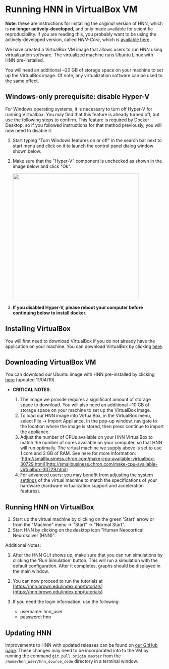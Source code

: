 # Running HNN in VirtualBox VM

**Note**: these are instructions for installing the *original* version of HNN, which is **no longer actively-developed**, and only made available for scientific reproducibility. If you are reading this, you probably want to be using the actively-developed version, called *HNN-Core*, which is [available here](https://github.com/jonescompneurolab/hnn-core).

We have created a VirtualBox VM image that allows users to run HNN using virtualization software. The virtualized machine runs Ubuntu Linux with HNN pre-installed.

You will need an additional ~20 GB of storage space on your machine to set up the VirtualBox image. Of note, any virtualization software can be used to the same effect.

## Windows-only prerequisite: disable Hyper-V

For Windows operating systems, it is necessary to turn off Hyper-V for running Virtualbox. You may find that this feature is already turned off, but use the following steps to confirm. This feature is required by Docker Desktop, so if you followed instructions for that method previously, you will now need to disable it.

1. Start typing "Turn Windows features on or off" in the search bar next to start menu and click on it to launch the control panel dialog window shown below.
2. Make sure that the "Hyper-V" component is unchecked as shown in the image below and click "Ok".

    <img src="../windows/install_pngs/disable-hyperv.png" width="400" />

3. **If you disabled Hyper-V, please reboot your computer before continuing below to install docker.**

## Installing VirtualBox

You will first need to download VirtualBox if you do not already have the application on your machine. You can download VirtualBox by clicking [here](https://www.virtualbox.org/wiki/Downloads).

## Downloading VirtualBox VM

You can download our Ubuntu image with HNN pre-installed by clicking [here](https://www.dropbox.com/s/vwlel40sbu7o41o/hnn_vb_osx_updated_11042019.ova?dl=0) (updated 11/04/19).

* **CRITICAL NOTES**:

  1. The image we provide requires a significant amount of storage space to download. You will also need an additional ~10 GB of storage space on your machine to set up the VirtualBox image.
  2. To load our HNN image into VirtualBox, in the VirtualBox menu, select File -> Import Appliance. In the pop-up window, navigate to the location where the image is stored, then press continue to import the appliance.
  3. Adjust the number of CPUs available on your HNN VirtualBox to match the number of cores available on your computer, so that HNN will run optimally. The virtual machine we supply above is set to use 1 core and 2 GB of RAM. See here for more information: [http://smallbusiness.chron.com/make-cpu-available-virtualbox-30729.html](http://smallbusiness.chron.com/make-cpu-available-virtualbox-30729.html)
  4. For advanced users: you may benefit from [adjusting the system settings](https://lifehacker.com/the-power-users-guide-to-better-virtual-machines-in-vir-1569943402) of the virtual machine to match the specifications of your hardware (hardware virtualization support and acceleration features).

## Running HNN on VirtualBox

1. Start up the virtual machine by clicking on the green 'Start' arrow or from the "Machine" menu -> "Start" -> "Normal Start".
2. Start HNN by clicking on the desktop icon "Human Neocortical Neurosolver (HNN)".

Additional Notes:

1. After the HNN GUI shows up, make sure that you can run simulations by clicking the 'Run Simulation' button. This will run a simulation with the default configuration. After it completes, graphs should be displayed in the main window.
2. You can now proceed to run the tutorials at [https://hnn.brown.edu/index.php/tutorials](https://hnn.brown.edu/index.php/tutorials)
3. If you need the login information, use the following:

    * username: hnn_user
    * password: hnn

## Updating HNN

Improvements to HNN with updated releases can be found on [our GitHub page](https://github.com/jonescompneurolab/hnn/releases). These changes may need to be incorporated into to the VM by running the command `git pull origin master` from the `/home/hnn_user/hnn_source_code` directory in a terminal window.
